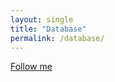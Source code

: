 ```yaml
---
layout: single
title: "Database"
permalink: /database/
---
```


[Follow me]({{site.baseurl}}/database/matroid/)